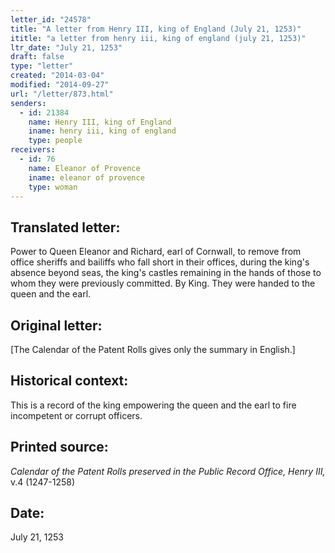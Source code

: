 ```yaml
---
letter_id: "24578"
title: "A letter from Henry III, king of England (July 21, 1253)"
ititle: "a letter from henry iii, king of england (july 21, 1253)"
ltr_date: "July 21, 1253"
draft: false
type: "letter"
created: "2014-03-04"
modified: "2014-09-27"
url: "/letter/873.html"
senders:
  - id: 21384
    name: Henry III, king of England
    iname: henry iii, king of england
    type: people
receivers:
  - id: 76
    name: Eleanor of Provence
    iname: eleanor of provence
    type: woman
---
```

<h2> Translated letter:</h2>Power to Queen Eleanor and Richard, earl of Cornwall, to remove from office sheriffs and bailiffs who fall short in their offices, during the king's absence beyond seas, the king's castles remaining in the hands of those to whom they were previously committed.
By King.
They were handed to the queen and the earl.
<h2 class="mt-4"> Original letter:</h2>[The Calendar of the Patent Rolls gives only the summary in English.]
<h2 class="mt-4"> Historical context:</h2>This is a record of the king empowering the queen and the earl to fire incompetent or corrupt officers.
<h2 class="mt-4"> Printed source:</h2><p><em>Calendar of the Patent Rolls preserved in the Public Record Office, Henry III,</em> v.4 (1247-1258)</p><h2 class="mt-4"> Date:</h2>July 21, 1253